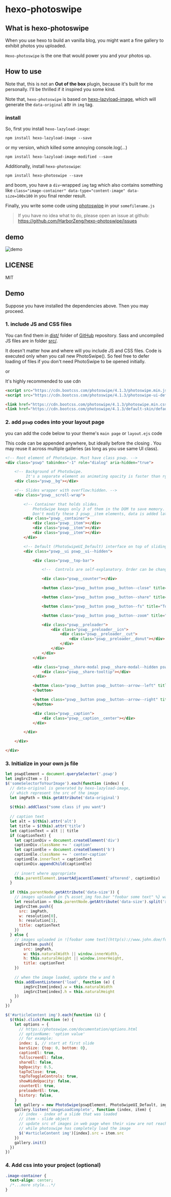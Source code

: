 # hexo-photoswipe

## What is hexo-photoswipe

When you use hexo to build an vanilla blog, you might want a fine gallery to exhibit photos you uploaded. 

`Hexo-photoswipe` is the one that would power you and your photos up.

## How to use

Note that, this is not an **Out of the box** plugin, because it's built for me personally. I'll be thrilled if it inspired you some kind.

Note that, `hexo-photoswipe` is based on [hexo-lazyload-image](https://www.npmjs.com/package/hexo-lazyload-image), which will generate the `data-original` attr in `img` tag.

### install 

So, first you install `hexo-lazyload-image`:

```shell
npm install hexo-lazyload-image --save
```

or my version, which killed some annoying console.log(...)

```shell
npm install hexo-lazyload-image-modified --save
```

Additionally, install `hexo-photoswipe`:

```shell
npm install hexo-photoswipe --save
```

and boom, you have a `div`-wrapped `img` tag which also contains something like `class="image-container" data-type="content-image" data-size=100x100` in you final render result.

Finally, you write some code using [photoswipe](https://photoswipe.com/) in your `somefilename.js`

> If you have no idea what to do, please open an issue at github: <https://github.com/HarborZeng/hexo-photoswipe/issues>

## demo

![demo](https://github.com/HarborZeng/hexo-photoswipe/blob/master/presentation.gif)

## LICENSE

MIT

## Demo

Suppose you have installed the dependencies above. Then you may proceed.

### 1. include JS and CSS files

You can find them in [dist/](https://github.com/dimsemenov/PhotoSwipe/tree/master/dist) folder of [GitHub](https://github.com/dimsemenov/PhotoSwipe) repository. Sass and uncompiled JS files are in folder [src/](https://github.com/dimsemenov/PhotoSwipe/tree/master/src).

It doesn't matter how and where will you include JS and CSS files. Code is executed only when you call new PhotoSwipe(). So feel free to defer loading of files if you don't need PhotoSwipe to be opened initially.

or

It's highly recommended to use cdn

```html
<script src="https://cdn.bootcss.com/photoswipe/4.1.3/photoswipe.min.js"></script>
<script src="https://cdn.bootcss.com/photoswipe/4.1.3/photoswipe-ui-default.min.js"></script>

<link href="https://cdn.bootcss.com/photoswipe/4.1.3/photoswipe.min.css" rel="stylesheet">
<link href="https://cdn.bootcss.com/photoswipe/4.1.3/default-skin/default-skin.min.css" rel="stylesheet">
```

### 2. add `pswp` codes into your layout page

you can add the code below to your theme's `main page` or `layout.ejs` code

This code can be appended anywhere, but ideally before the closing </body>. You may reuse it across multiple galleries (as long as you use same UI class).

```html
<!-- Root element of PhotoSwipe. Must have class pswp. -->
<div class="pswp" tabindex="-1" role="dialog" aria-hidden="true">

    <!-- Background of PhotoSwipe.
         It's a separate element as animating opacity is faster than rgba(). -->
    <div class="pswp__bg"></div>

    <!-- Slides wrapper with overflow:hidden. -->
    <div class="pswp__scroll-wrap">

        <!-- Container that holds slides.
            PhotoSwipe keeps only 3 of them in the DOM to save memory.
            Don't modify these 3 pswp__item elements, data is added later on. -->
        <div class="pswp__container">
            <div class="pswp__item"></div>
            <div class="pswp__item"></div>
            <div class="pswp__item"></div>
        </div>

        <!-- Default (PhotoSwipeUI_Default) interface on top of sliding area. Can be changed. -->
        <div class="pswp__ui pswp__ui--hidden">

            <div class="pswp__top-bar">

                <!--  Controls are self-explanatory. Order can be changed. -->

                <div class="pswp__counter"></div>

                <button class="pswp__button pswp__button--close" title="Close (Esc)"></button>

                <button class="pswp__button pswp__button--share" title="Share"></button>

                <button class="pswp__button pswp__button--fs" title="Toggle fullscreen"></button>

                <button class="pswp__button pswp__button--zoom" title="Zoom in/out"></button>

                <div class="pswp__preloader">
                    <div class="pswp__preloader__icn">
                        <div class="pswp__preloader__cut">
                            <div class="pswp__preloader__donut"></div>
                        </div>
                    </div>
                </div>
            </div>

            <div class="pswp__share-modal pswp__share-modal--hidden pswp__single-tap">
                <div class="pswp__share-tooltip"></div>
            </div>

            <button class="pswp__button pswp__button--arrow--left" title="Previous (arrow left)">
            </button>

            <button class="pswp__button pswp__button--arrow--right" title="Next (arrow right)">
            </button>

            <div class="pswp__caption">
                <div class="pswp__caption__center"></div>
            </div>

        </div>

    </div>

</div>
```

### 3. Initialize in your own js file

```javascript
let pswpElement = document.querySelector('.pswp')
let imgSrcItem = []
$('someSelectorToYourImage').each(function (index) {
  // data-original is generated by hexo-lazyload-image,
  // which represent the src of the image
  let imgPath = this.getAttribute('data-original')
  
  $(this).addClass("some class if you want")
  
  // caption text
  let alt = $(this).attr('alt')
  let title = $(this).attr('title')
  let captionText = alt || title
  if (captionText) {
    let captionDiv = document.createElement('div')
    captionDiv.className += ' caption'
    let captionEle = document.createElement('b')
    captionEle.className += ' center-caption'
    captionEle.innerText = captionText
    captionDiv.appendChild(captionEle)
    
    // insert where appropriate
    this.parentElement.insertAdjacentElement('afterend', captionDiv)
  }
  
  if (this.parentNode.getAttribute('data-size')) {
    // images uploaded in {% asset_img foo.bar "foobar some text" %} way
    let resolution = this.parentNode.getAttribute('data-size').split('x')
    imgSrcItem.push({
      src: imgPath,
      w: resolution[0],
      h: resolution[1],
      title: captionText
    })
  } else {
    // images uploaded in ![foobar some text](http(s)://www.john.doe/foo.bar) way
    imgSrcItem.push({
        src: imgPath,
        w: this.naturalWidth || window.innerWidth,
        h: this.naturalHeight || window.innerHeight,
        title: captionText
    })
    
    // when the image loaded, update the w and h
    this.addEventListener('load', function (e) {
        imgSrcItem[index].w = this.naturalWidth
        imgSrcItem[index].h = this.naturalHeight
    })
  }
})

$('#articleContent img').each(function (i) {
  $(this).click(function (e) {
    let options = {
      // https://photoswipe.com/documentation/options.html
      // optionName: 'option value'
      // for example:
      index: i, // start at first slide
      barsSize: {top: 0, bottom: 0},
      captionEl: true,
      fullscreenEl: false,
      shareEl: false,
      bgOpacity: 0.5,
      tapToClose: true,
      tapToToggleControls: true,
      showHideOpacity: false,
      counterEl: true,
      preloaderEl: true,
      history: false,
    }
    let gallery = new PhotoSwipe(pswpElement, PhotoSwipeUI_Default, imgSrcItem, options)
    gallery.listen('imageLoadComplete', function (index, item) {
      // index - index of a slide that was loaded
      // item - slide object
      // update src of images in web page when their view are not reached by browser,
      // while photoswipe has completely load the image 
      $('#articleContent img')[index].src = item.src
    })
    gallery.init()
  })
})
```

### 4. Add css into your project (optional)

```css
.image-container {
  text-align: center;
  /*...more style...*/
}
```
